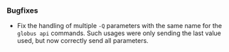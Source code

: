 ### Bugfixes

* Fix the handling of multiple `-Q` parameters with the same name for
  the `globus api` commands. Such usages were only sending the last value
  used, but now correctly send all parameters.
